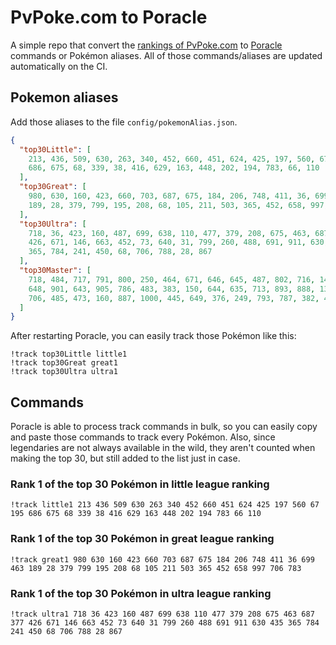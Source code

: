 # PvPoke.com to Poracle
A simple repo that convert the [rankings of PvPoke.com](https://pvpoke.com/rankings/) to [Poracle](https://github.com/KartulUdus/PoracleJS) commands or Pokémon aliases. 
All of those commands/aliases are updated automatically on the CI.

## Pokemon aliases
Add those aliases to the file `config/pokemonAlias.json`. 

<!-- aliases-start -->
```json
{
  "top30Little": [
    213, 436, 509, 630, 263, 340, 452, 660, 451, 624, 425, 197, 560, 67, 195,
    686, 675, 68, 339, 38, 416, 629, 163, 448, 202, 194, 783, 66, 110
  ],
  "top30Great": [
    980, 630, 160, 423, 660, 703, 687, 675, 184, 206, 748, 411, 36, 699, 463,
    189, 28, 379, 799, 195, 208, 68, 105, 211, 503, 365, 452, 658, 997, 706, 783
  ],
  "top30Ultra": [
    718, 36, 423, 160, 487, 699, 638, 110, 477, 379, 208, 675, 463, 687, 377,
    426, 671, 146, 663, 452, 73, 640, 31, 799, 260, 488, 691, 911, 630, 435,
    365, 784, 241, 450, 68, 706, 788, 28, 867
  ],
  "top30Master": [
    718, 484, 717, 791, 800, 250, 464, 671, 646, 645, 487, 802, 716, 146, 149,
    648, 901, 643, 905, 786, 483, 383, 150, 644, 635, 713, 893, 888, 130, 998,
    706, 485, 473, 160, 887, 1000, 445, 649, 376, 249, 793, 787, 382, 468
  ]
}
```
<!-- aliases-end -->

After restarting Poracle, you can easily track those Pokémon like this:
```shell
!track top30Little little1
!track top30Great great1
!track top30Ultra ultra1
```

## Commands
Poracle is able to process track commands in bulk, so you can easily copy and paste those commands to track every Pokémon. 
Also, since legendaries are not always available in the wild, they aren't counted when making the top 30, but still added to the list just in case.

### Rank 1 of the top 30 Pokémon in little league ranking
<!-- top30little-start -->
```
!track little1 213 436 509 630 263 340 452 660 451 624 425 197 560 67 195 686 675 68 339 38 416 629 163 448 202 194 783 66 110
```
<!-- top30little-end -->

### Rank 1 of the top 30 Pokémon in great league ranking
<!-- top30great-start -->
```
!track great1 980 630 160 423 660 703 687 675 184 206 748 411 36 699 463 189 28 379 799 195 208 68 105 211 503 365 452 658 997 706 783
```
<!-- top30great-end -->

### Rank 1 of the top 30 Pokémon in ultra league ranking
<!-- top30ultra-start -->
```
!track ultra1 718 36 423 160 487 699 638 110 477 379 208 675 463 687 377 426 671 146 663 452 73 640 31 799 260 488 691 911 630 435 365 784 241 450 68 706 788 28 867
```
<!-- top30ultra-end -->
